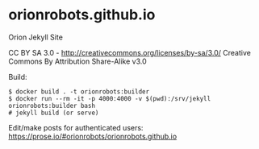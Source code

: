 orionrobots.github.io
=====================

Orion Jekyll Site

CC BY SA 3.0 - http://creativecommons.org/licenses/by-sa/3.0/
Creative Commons By Attribution Share-Alike v3.0

Build:

    $ docker build . -t orionrobots:builder
    $ docker run --rm -it -p 4000:4000 -v $(pwd):/srv/jekyll orionrobots:builder bash
    # jekyll build (or serve)

Edit/make posts for authenticated users: https://prose.io/#orionrobots/orionrobots.github.io
